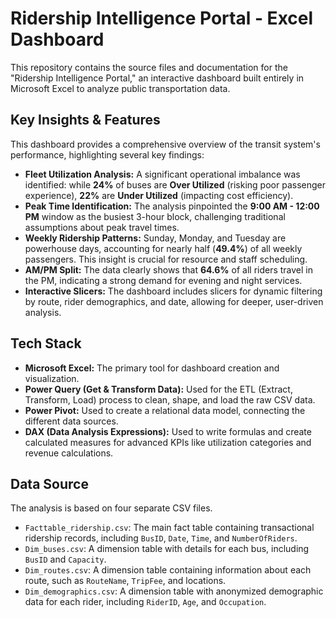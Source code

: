 # Ridership Intelligence Portal - Excel Dashboard

This repository contains the source files and documentation for the "Ridership Intelligence Portal," an interactive dashboard built entirely in Microsoft Excel to analyze public transportation data.



## Key Insights & Features

This dashboard provides a comprehensive overview of the transit system's performance, highlighting several key findings:

*   **Fleet Utilization Analysis:** A significant operational imbalance was identified: while **24%** of buses are **Over Utilized** (risking poor passenger experience), **22%** are **Under Utilized** (impacting cost efficiency).
*   **Peak Time Identification:** The analysis pinpointed the **9:00 AM - 12:00 PM** window as the busiest 3-hour block, challenging traditional assumptions about peak travel times.
*   **Weekly Ridership Patterns:** Sunday, Monday, and Tuesday are powerhouse days, accounting for nearly half (**49.4%**) of all weekly passengers. This insight is crucial for resource and staff scheduling.
*   **AM/PM Split:** The data clearly shows that **64.6%** of all riders travel in the PM, indicating a strong demand for evening and night services.
*   **Interactive Slicers:** The dashboard includes slicers for dynamic filtering by route, rider demographics, and date, allowing for deeper, user-driven analysis.

## Tech Stack

*   **Microsoft Excel:** The primary tool for dashboard creation and visualization.
*   **Power Query (Get & Transform Data):** Used for the ETL (Extract, Transform, Load) process to clean, shape, and load the raw CSV data.
*   **Power Pivot:** Used to create a relational data model, connecting the different data sources.
*   **DAX (Data Analysis Expressions):** Used to write formulas and create calculated measures for advanced KPIs like utilization categories and revenue calculations.



## Data Source

The analysis is based on four separate CSV files.

*   `Facttable_ridership.csv`: The main fact table containing transactional ridership records, including `BusID`, `Date`, `Time`, and `NumberOfRiders`.
*   `Dim_buses.csv`: A dimension table with details for each bus, including `BusID` and `Capacity`.
*   `Dim_routes.csv`: A dimension table containing information about each route, such as `RouteName`, `TripFee`, and locations.
*   `Dim_demographics.csv`: A dimension table with anonymized demographic data for each rider, including `RiderID`, `Age`, and `Occupation`.

